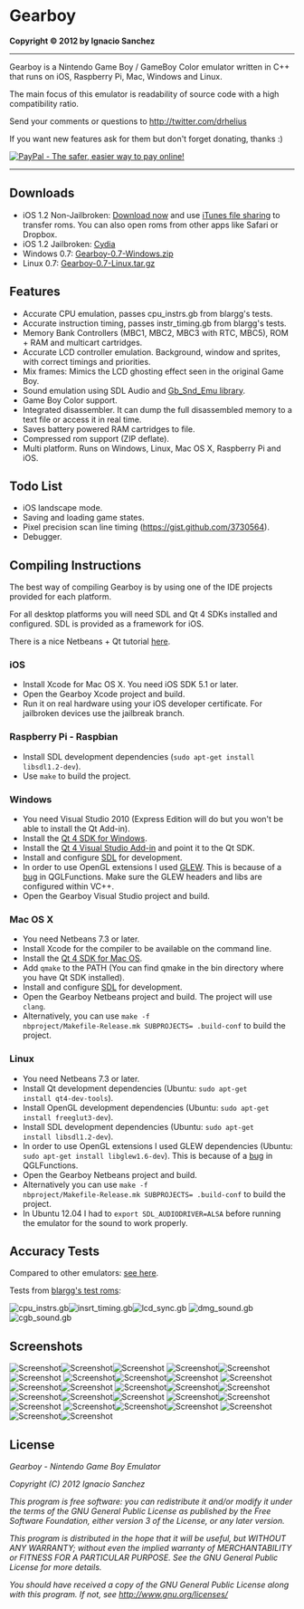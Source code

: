 Gearboy
=======
<b>Copyright &copy; 2012 by Ignacio Sanchez</b>

----------

Gearboy is a Nintendo Game Boy / GameBoy Color emulator written in C++ that runs on iOS, Raspberry Pi, Mac, Windows and Linux.

The main focus of this emulator is readability of source code with a high compatibility ratio.

Send your comments or questions to http://twitter.com/drhelius

If you want new features ask for them but don't forget donating, thanks :)

[![PayPal - The safer, easier way to pay online!](https://www.paypalobjects.com/en_US/i/btn/btn_donate_LG.gif)](https://www.paypal.com/cgi-bin/webscr?cmd=_s-xclick&hosted_button_id=28YUTJVAH7JH8 "PayPal - The safer, easier way to pay online!")

----------

Downloads
--------
- iOS 1.2 Non-Jailbroken: [Download now](http://macbuildserver.com/project/github/build/?xcode_project=platforms%2Fios%2FGearboy.xcodeproj&amp;target=Gearboy&amp;repo_url=git%3A%2F%2Fgithub.com%2Fdrhelius%2FGearboy.git&amp;build_conf=Release) and use [iTunes file sharing](http://support.apple.com/kb/ht4094) to transfer roms. You can also open roms from other apps like Safari or Dropbox.
- iOS 1.2 Jailbroken: [Cydia](http://modmyi.com/info/gearboygameboy.d.php)
- Windows 0.7: [Gearboy-0.7-Windows.zip](http://www.geardome.com/files/gearboy/Gearboy-0.7-Windows.zip)
- Linux 0.7: [Gearboy-0.7-Linux.tar.gz](http://www.geardome.com/files/gearboy/Gearboy-0.5-Linux.tar.gz)

Features
--------
- Accurate CPU emulation, passes cpu_instrs.gb from blargg's tests.
- Accurate instruction timing, passes instr_timing.gb from blargg's tests.
- Memory Bank Controllers (MBC1, MBC2, MBC3 with RTC, MBC5), ROM + RAM and multicart cartridges.
- Accurate LCD controller emulation. Background, window and sprites, with correct timings and priorities.
- Mix frames: Mimics the LCD ghosting effect seen in the original Game Boy.
- Sound emulation using SDL Audio and [Gb_Snd_Emu library](http://slack.net/~ant/libs/audio.html#Gb_Snd_Emu).
- Game Boy Color support.
- Integrated disassembler. It can dump the full disassembled memory to a text file or access it in real time.
- Saves battery powered RAM cartridges to file.
- Compressed rom support (ZIP deflate).
- Multi platform. Runs on Windows, Linux, Mac OS X, Raspberry Pi and iOS.

Todo List
-----------
- iOS landscape mode.
- Saving and loading game states.
- Pixel precision scan line timing (https://gist.github.com/3730564).
- Debugger.

Compiling Instructions
----------------------

The best way of compiling Gearboy is by using one of the IDE projects provided for each platform.

For all desktop platforms you will need SDL and Qt 4 SDKs installed and configured. SDL is provided as a framework for iOS.

There is a nice Netbeans + Qt tutorial [here](http://netbeans.org/kb/docs/cnd/qt-applications.html).

### iOS
- Install Xcode for Mac OS X. You need iOS SDK 5.1 or later. 
- Open the Gearboy Xcode project and build.
- Run it on real hardware using your iOS developer certificate. For jailbroken devices use the jailbreak branch.

### Raspberry Pi - Raspbian
- Install SDL development dependencies (<code>sudo apt-get install libsdl1.2-dev</code>).
- Use <code>make</code> to build the project.

### Windows
- You need Visual Studio 2010 (Express Edition will do but you won't be able to install the Qt Add-in).
- Install the [Qt 4 SDK for Windows](http://qt-project.org/downloads).
- Install the [Qt 4 Visual Studio Add-in](http://qt-project.org/downloads) and point it to the Qt SDK.
- Install and configure [SDL](http://www.libsdl.org/download-1.2.php) for development.
- In order to use OpenGL extensions I used [GLEW](http://glew.sourceforge.net/). This is because of a [bug](http://stackoverflow.com/questions/11845230/glgenbuffers-crashes-in-release-build) in QGLFunctions. Make sure the GLEW headers and libs are configured within VC++.
- Open the Gearboy Visual Studio project and build.

### Mac OS X
- You need Netbeans 7.3 or later.
- Install Xcode for the compiler to be available on the command line.
- Install the [Qt 4 SDK for Mac OS](http://qt-project.org/downloads).
- Add <code>qmake</code> to the PATH (You can find qmake in the bin directory where you have Qt SDK installed).
- Install and configure [SDL](http://www.libsdl.org/download-1.2.php) for development.
- Open the Gearboy Netbeans project and build. The project will use <code>clang</code>.
- Alternatively, you can use <code>make -f nbproject/Makefile-Release.mk SUBPROJECTS= .build-conf</code> to build the project.

### Linux
- You need Netbeans 7.3 or later.
- Install Qt development dependencies (Ubuntu: <code>sudo apt-get install qt4-dev-tools</code>).
- Install OpenGL development dependencies (Ubuntu: <code>sudo apt-get install freeglut3-dev</code>).
- Install SDL development dependencies (Ubuntu: <code>sudo apt-get install libsdl1.2-dev</code>).
- In order to use OpenGL extensions I used GLEW dependencies (Ubuntu: <code>sudo apt-get install libglew1.6-dev</code>). This is because of a [bug](http://stackoverflow.com/questions/11845230/glgenbuffers-crashes-in-release-build) in QGLFunctions.
- Open the Gearboy Netbeans project and build.
- Alternatively you can use <code>make -f nbproject/Makefile-Release.mk SUBPROJECTS= .build-conf</code> to build the project.
- In Ubuntu 12.04 I had to <code>export SDL_AUDIODRIVER=ALSA</code> before running the emulator for the sound to work properly.

Accuracy Tests
------------
Compared to other emulators: [see here](http://tasvideos.org/EmulatorResources/GBAccuracyTests.html). 

Tests from [blargg's test roms](http://slack.net/~ant/old/gb-tests/):

![cpu_instrs.gb](http://www.geardome.com/files/gearboy/gearboy_1.png)![insrt_timing.gb](http://www.geardome.com/files/gearboy/gearboy_2.png)![lcd_sync.gb](http://www.geardome.com/files/gearboy/gearboy_3.png)
![dmg_sound.gb](http://www.geardome.com/files/gearboy/gearboy_32.png)![cgb_sound.gb](http://www.geardome.com/files/gearboy/gearboy_33.png)

Screenshots
-----------

![Screenshot](http://www.geardome.com/files/gearboy/gearboy_4.png)![Screenshot](http://www.geardome.com/files/gearboy/gearboy_5.png)![Screenshot](http://www.geardome.com/files/gearboy/gearboy_6.png)
![Screenshot](http://www.geardome.com/files/gearboy/gearboy_7.png)![Screenshot](http://www.geardome.com/files/gearboy/gearboy_8.png)![Screenshot](http://www.geardome.com/files/gearboy/gearboy_9.png)
![Screenshot](http://www.geardome.com/files/gearboy/gearboy_10.png)![Screenshot](http://www.geardome.com/files/gearboy/gearboy_11.png)![Screenshot](http://www.geardome.com/files/gearboy/gearboy_12.png)
![Screenshot](http://www.geardome.com/files/gearboy/gearboy_13.png)![Screenshot](http://www.geardome.com/files/gearboy/gearboy_14.png)![Screenshot](http://www.geardome.com/files/gearboy/gearboy_15.png)
![Screenshot](http://www.geardome.com/files/gearboy/gearboy_16.png)![Screenshot](http://www.geardome.com/files/gearboy/gearboy_17.png)![Screenshot](http://www.geardome.com/files/gearboy/gearboy_18.png)
![Screenshot](http://www.geardome.com/files/gearboy/gearboy_19.png)![Screenshot](http://www.geardome.com/files/gearboy/gearboy_20.png)![Screenshot](http://www.geardome.com/files/gearboy/gearboy_21.png)
![Screenshot](http://www.geardome.com/files/gearboy/gearboy_22.png)![Screenshot](http://www.geardome.com/files/gearboy/gearboy_23.png)![Screenshot](http://www.geardome.com/files/gearboy/gearboy_24.png)
![Screenshot](http://www.geardome.com/files/gearboy/gearboy_25.png)![Screenshot](http://www.geardome.com/files/gearboy/gearboy_26.png)![Screenshot](http://www.geardome.com/files/gearboy/gearboy_27.png)
![Screenshot](http://www.geardome.com/files/gearboy/gearboy_28.png)![Screenshot](http://www.geardome.com/files/gearboy/gearboy_29.png)![Screenshot](http://www.geardome.com/files/gearboy/gearboy_31.png)

License
-------

<i>Gearboy - Nintendo Game Boy Emulator</i>

<i>Copyright (C) 2012  Ignacio Sanchez</i>

<i>This program is free software: you can redistribute it and/or modify</i>
<i>it under the terms of the GNU General Public License as published by</i>
<i>the Free Software Foundation, either version 3 of the License, or</i>
<i>any later version.</i>

<i>This program is distributed in the hope that it will be useful,</i>
<i>but WITHOUT ANY WARRANTY; without even the implied warranty of</i>
<i>MERCHANTABILITY or FITNESS FOR A PARTICULAR PURPOSE. See the</i>
<i>GNU General Public License for more details.</i>

<i>You should have received a copy of the GNU General Public License</i>
<i>along with this program.  If not, see http://www.gnu.org/licenses/</i>
